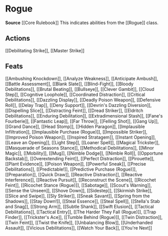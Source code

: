 ﻿---
id: '139'
name: Rogue
rarity: Common
source: '[[DATABASE/source/Core Rulebook|Core Rulebook]]'
trait:
- Rogue
type: Trait

---
# Rogue

**Source** [[Core Rulebook]] 
This indicates abilities from the [[Rogue]] class.

## Actions

[[Debilitating Strike]], [[Master Strike]]

## Feats

[[Ambushing Knockdown]], [[Analyze Weakness]], [[Anticipate Ambush]], [[Battle Assessment]], [[Blank Slate]], [[Blind-Fight]], [[Bloody Debilitations]], [[Brutal Beating]], [[Bullseye]], [[Clever Gambit]], [[Cloud Step]], [[Cognitive Loophole]], [[Coordinated Distraction]], [[Critical Debilitations]], [[Dazzling Display]], [[Deadly Poison Weapon]], [[Defensive Roll]], [[Delay Trap]], [[Deny Support]], [[Devrin's Dazzling Diversion]], [[Dispelling Slice]], [[Distracting Feint]], [[Dread Striker]], [[Eldritch Debilitations]], [[Enduring Debilitation]], [[Extradimensional Stash]], [[Fane's Fourberie]], [[Fantastic Leap]], [[Far Throw]], [[Felling Shot]], [[Gang Up]], [[Grand Dance]], [[Head Stomp]], [[Hidden Paragon]], [[Implausible Infiltration]], [[Implausible Purchase (Rogue)]], [[Impossible Striker]], [[Improved Poison Weapon]], [[Inspired Stratagem]], [[Instant Opening]], [[Leave an Opening]], [[Light Step]], [[Loaner Spell]], [[Magical Trickster]], [[Masquerade of Seasons Stance]], [[Methodical Debilitations]], [[Minor Magic]], [[Mobility]], [[Mug]], [[Nimble Dodge]], [[Nimble Roll]], [[Opportune Backstab]], [[Overextending Feint]], [[Perfect Distraction]], [[Pirouette]], [[Plant Evidence]], [[Poison Weapon]], [[Powerful Sneak]], [[Precise Debilitations]], [[Predictable!]], [[Predictive Purchase (Rogue)]], [[Preparation]], [[Quick Draw]], [[Reactive Distraction]], [[Reactive Interference]], [[Reactive Pursuit]], [[Reconstruct the Scene]], [[Ricochet Feint]], [[Ricochet Stance (Rogue)]], [[Sabotage]], [[Scout's Warning]], [[Sense the Unseen]], [[Shove Down]], [[Sidestep]], [[Skirmish Strike]], [[Slice and Swipe]], [[Sly Striker]], [[Sneak Savant]], [[Spring from the Shadows]], [[Stay Down!]], [[Steal Essence]], [[Steal Spell]], [[Stella's Stab and Snag]], [[Strong Arm]], [[Subtle Shank]], [[Swift Elusion]], [[Tactical Debilitations]], [[Tactical Entry]], [[The Harder They Fall (Rogue)]], [[Trap Finder]], [[Trickster's Ace]], [[Tumble Behind (Rogue)]], [[Twin Distraction]], [[Twin Feint]], [[Twist the Knife]], [[Unbalancing Blow]], [[Underhanded Assault]], [[Vicious Debilitations]], [[Watch Your Back]], [[You're Next]]